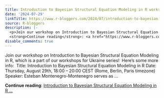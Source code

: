 ```yaml
---
title: Introduction to Bayesian Structural Equation Modeling in R workshop
date: '2024-07-29'
linkTitle: https://www.r-bloggers.com/2024/07/introduction-to-bayesian-structural-equation-modeling-in-r-workshop/
source: R-bloggers
description: |-
  <p>Join our workshop on Introduction to Bayesian Structural Equation Modeling in R, which is a part of our workshops for Ukraine series!  Here’s some more info:  Title: Introduction to Bayesian Structural Equation Modeling in R Date:  Thursday, August 29th, 18:00 – 20:00 CEST (Rome, Berlin, Paris timezone) Speaker: Esteban Montenegro-Montenegro serves as ...</p>
  <strong>Continue reading</strong>: <a href="https://www.r-bloggers.com/2024/07/introduction-to-bayesian-structural-equation-modeling-in-r-workshop/">Introduction to Bayesian Structural Equation Modeling in R ...
disable_comments: true
---
```

<p>Join our workshop on Introduction to Bayesian Structural Equation Modeling in R, which is a part of our workshops for Ukraine series!  Here’s some more info:  Title: Introduction to Bayesian Structural Equation Modeling in R Date:  Thursday, August 29th, 18:00 – 20:00 CEST (Rome, Berlin, Paris timezone) Speaker: Esteban Montenegro-Montenegro serves as ...</p>
<strong>Continue reading</strong>: <a href="https://www.r-bloggers.com/2024/07/introduction-to-bayesian-structural-equation-modeling-in-r-workshop/">Introduction to Bayesian Structural Equation Modeling in R ...
